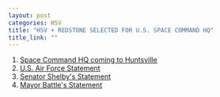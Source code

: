 ```yaml
---
layout: post
categories: HSV
title: "HSV + REDSTONE SELECTED FOR U.S. SPACE COMMAND HQ"
title_link: ""
---
```


1. [Space Command HQ coming to Huntsville](https://www.al.com/news/huntsville/2021/01/us-space-command-headquarters-coming-to-huntsville-alabama-sources.html) 
2. [U.S. Air Force Statement](https://www.af.mil/News/Article-Display/Article/2471045/secretary-of-the-air-force-selects-redstone-arsenal-huntsville-alabama-as-the-p/)
3. [Senator Shelby's Statement](https://www.shelby.senate.gov/public/index.cfm/2021/1/shelby-air-force-selects-redstone-arsenal-for-space-command-hq)
4. [Mayor Battle's Statement](https://www.huntsvilleal.gov/air-force-selects-redstone-arsenal-as-the-site-for-the-u-s-space-command-hedquarters/)